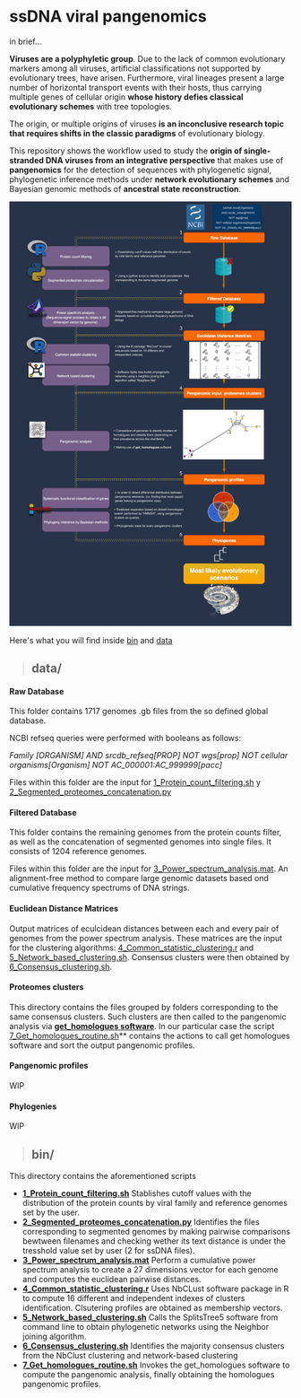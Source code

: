 # **ssDNA viral pangenomics**

in brief...

**Viruses are a polyphyletic group**. Due to the lack of common evolutionary markers among all viruses, artificial classifications not supported by evolutionary trees, have arisen. Furthermore, viral lineages present a large number of horizontal transport events with their hosts, thus carrying multiple genes of cellular origin **whose history defies classical evolutionary schemes** with tree topologies.

The origin, or multiple origins of viruses **is an inconclusive research topic that requires shifts in the classic paradigms** of evolutionary biology.

This repository shows the workflow used to study the **origin of single-stranded DNA viruses from an integrative perspective** that makes use of **pangenomics** for the detection of sequences with phylogenetic signal, phylogenetic inference methods under **network evolutionary schemes** and Bayesian genomic methods of **ancestral state reconstruction**.

![](ssDNA_workflow.png)



Here's what you will find inside [bin](bin/) and [data](data/)




>## **data/**



#### **Raw Database**

This folder contains 1717 genomes .gb files from the so defined global database.

NCBI refseq queries were performed with booleans as follows:
 
*Family [ORGANISM] AND srcdb_refseq[PROP] NOT wgs[prop] NOT cellular organisms[Organism] NOT AC_000001:AC_999999[pacc]*

Files within this folder are the input for [1_Protein_count_filtering.sh](bin/1_Protein_count_filtering.sh) y [2_Segmented_proteomes_concatenation.py](bin/2_Segmented_proteomes_concatenation.py)


#### **Filtered Database**

This folder contains the remaining genomes from the protein counts filter, as well as the concatenation of segmented genomes into single files. It consists of 1204 reference genomes. 

Files within this folder are the input for [3_Power_spectrum_analysis.mat](bin/3_Power_spectrum_analysis.mat). An alignment-free method to compare large genomic datasets based ond cumulative frequency spectrums of DNA strings.


#### **Euclidean Distance Matrices**

Output matrices of eculcidean distances between each and every pair of genomes from the power spectrum analysis. These matrices are the input for the clustering algorithms: [4_Common_statistic_clustering.r](bin/4_Common_statistic_clustering.r) and [5_Network_based_clustering.sh](bin/5_Network_based_clustering.sh). Consensus clusters were then obtained by [6_Consensus_clustering.sh](bin/6_Consensus_clustering.sh).


#### **Proteomes clusters**

This directory contains the files grouped by folders corresponding to the same consensus clusters. Such clusters are then called to the pangenomic analysis via **[get_homologues software](https://github.com/eead-csic-compbio/get_homologues)**. In our particular case the script [7_Get_homologues_routine.sh](bin/7_Get_homologues_routine)** contains the actions to call get homologues software and sort the output pangenomic profiles.


#### **Pangenomic profiles**

WIP


#### **Phylogenies**

WIP



>## **bin/**

This directory contains the aforementioned scripts

  * **[1_Protein_count_filtering.sh](bin/1_Protein_count_filtering.sh)** Stablishes cutoff values with the distribution of the protein counts by viral family and reference genomes set by the user. 
  * **[2_Segmented_proteomes_concatenation.py](bin/2_Segmented_proteomes_concatenation.py)** Identifies the files corresponding to segmented genomes by making pairwise comparisons bewtween filenames and checking wether its text distance is under the tresshold value set by user (2 for ssDNA files).
  * **[3_Power_spectrum_analysis.mat](bin/3_Power_spectrum_analysis.mat)** Perform a cumulative power spectrum analysis to create a 27 dimensions vector for each genome and computes the euclidean pairwise distances.
  * **[4_Common_statistic_clustering.r](bin/4_Common_statistic_clustering.r)** Uses NbCLust software package in R to compute 16 different and independent indexes of clusters identification. Clsutering profiles are obtained as membership vectors.
  * **[5_Network_based_clustering.sh](bin/5_Network_based_clustering.sh)** Calls the SplitsTree5 software from command line to obtain phylogenetic networks using the Neighbor joining algorithm.
  * **[6_Consensus_clustering.sh](bin/6_Consensus_clustering.sh)** Identifies the majority consensus clusters from the NbClust clustering and network-based clustering
  * **[7_Get_homologues_routine.sh](bin/7_Get_homologues_routine)** Invokes the get_homologues software to compute the pangenomic analysis, finally obtaining the homologues pangenomic profiles.



